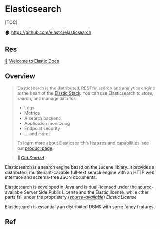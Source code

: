 # Elasticsearch

[TOC]



🏠 https://github.com/elastic/elasticsearch

## Res
📂 [Welcome to Elastic Docs](https://www.elastic.co/guide/index.html)


## Overview

> Elasticsearch is the distributed, RESTful search and analytics engine at the heart of the [Elastic Stack](https://www.elastic.co/products). You can use Elasticsearch to store, search, and manage data for:
>  - Logs
>  - Metrics
>  - A search backend
>  - Application monitoring
>  - Endpoint security
>  - ... and more!
> 
> To learn more about Elasticsearch’s features and capabilities, see our [product page](https://www.elastic.co/products/elasticsearch).

> 🔗 [Get Started](https://github.com/elastic/elasticsearch#get-started)

Elasticsearch is a search engine based on the Lucene library. It provides a distributed, multitenant-capable full-text search engine with an HTTP web interface and schema-free JSON documents.

Elasticsearch is developed in Java and is dual-licensed under the [source-available](https://en.wikipedia.org/wiki/Source-available_software "Source-available software") [Server Side Public License](https://en.wikipedia.org/wiki/Server_Side_Public_License "Server Side Public License") and the Elastic license, while other parts fall under the proprietary ([_source-available_](https://en.wikipedia.org/wiki/Source-available_software "Source-available software")) _Elastic License_

Elasticsearch is essantially an distributed DBMS with some fancy features.



## Ref
[全文搜索引擎 Elasticsearch 入门教程]: https://www.ruanyifeng.com/blog/2017/08/elasticsearch.html
[Elasticsearch]: https://en.wikipedia.org/wiki/Elasticsearch


